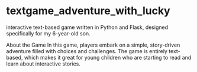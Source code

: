 # textgame_adventure_with_lucky
interactive text-based game written in Python and Flask, designed specifically for my 6-year-old son.

About the Game
In this game, players embark on a simple, story-driven adventure filled with choices and challenges. 
The game is entirely text-based, which makes it great for young children who are starting to read and learn about interactive stories.

